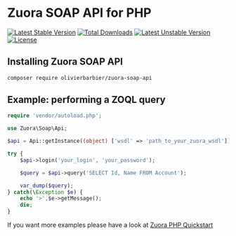 # Zuora SOAP API for PHP

[![Latest Stable Version](https://poser.pugx.org/olivierbarbier/zuora-soap-api/v/stable)](https://packagist.org/packages/olivierbarbier/zuora-soap-api) [![Total Downloads](https://poser.pugx.org/olivierbarbier/zuora-soap-api/downloads)](https://packagist.org/packages/olivierbarbier/zuora-soap-api) [![Latest Unstable Version](https://poser.pugx.org/olivierbarbier/zuora-soap-api/v/unstable)](https://packagist.org/packages/olivierbarbier/zuora-soap-api) [![License](https://poser.pugx.org/olivierbarbier/zuora-soap-api/license)](https://packagist.org/packages/olivierbarbier/zuora-soap-api)

## Installing Zuora SOAP API 

```bash
composer require olivierbarbier/zuora-soap-api
```

## Example: performing a ZOQL query

```php
require 'vendor/autoload.php';

use Zuora\Soap\Api;

$api = Api::getInstance((object) ['wsdl' => 'path_to_your_zuora_wsdl']);

try {
	$api->login('your_login', 'your_password');

	$query = $api->query('SELECT Id, Name FROM Account');

	var_dump($query);
} catch(\Exception $e) {
	echo '>',$e->getMessage();
	die;
}
```

If you want more examples please have a look at [Zuora PHP Quickstart](https://github.com/OlivierBarbier/php-quickstart)
